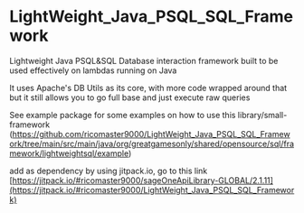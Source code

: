 # LightWeight_Java_PSQL_SQL_Framework
Lightweight Java PSQL&amp;SQL Database interaction framework built to be used effectively on lambdas running on Java

It uses Apache's DB Utils as its core, with more code wrapped around that but it still allows you to go full base and just execute raw queries

See example package for some examples on how to use this library/small-framework
(https://github.com/ricomaster9000/LightWeight_Java_PSQL_SQL_Framework/tree/main/src/main/java/org/greatgamesonly/shared/opensource/sql/framework/lightweightsql/example)

add as dependency by using jitpack.io, go to this link [https://jitpack.io/#ricomaster9000/sageOneApiLibrary-GLOBAL/2.1.11](https://jitpack.io/#ricomaster9000/LightWeight_Java_PSQL_SQL_Framework)
